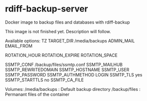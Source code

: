 # rdiff-backup-server
Docker image to backup files and databases with rdiff-backup

This image is not finished yet.
Description will follow.

Available options:
TZ
TARGET_DIR /media/backups
ADMIN_MAIL
EMAIL_FROM

ROTATION_HOUR
ROTATION_EXPIRE
ROTATION_SPACE

SSMTP_CONF /backup/files/ssmtp.conf
SSMTP_MAILHUB
SSMTP_REWRITEDOMAIN
SSMTP_HOSTNAME
SSMTP_USER
SSMTP_PASSWORD
SSMTP_AUTHMETHOD LOGIN
SSMTP_TLS yes
SSMTP_STARTTLS no
SSMTP_CA_FILE

Volumes:
/media/backups : Default backup directory
/backup/files : Permanant files of the container